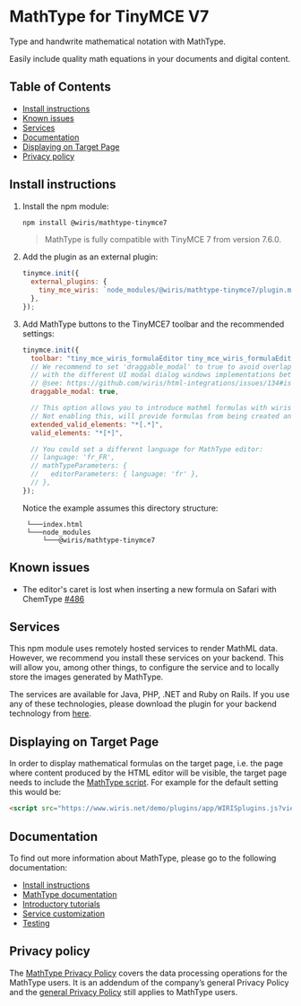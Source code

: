 # MathType for TinyMCE V7

Type and handwrite mathematical notation with MathType.

Easily include quality math equations in your documents and digital content.

## Table of Contents

- [Install instructions](#install-instructions)
- [Known issues](#known-issues)
- [Services](#services)
- [Documentation](#documentation)
- [Displaying on Target Page](#displaying-on-target-page)
- [Privacy policy](#privacy-policy)

## Install instructions

1. Install the npm module:

   ```bash
   npm install @wiris/mathtype-tinymce7
   ```

   > MathType is fully compatible with TinyMCE 7 from version 7.6.0.

2. Add the plugin as an external plugin:

   ```js
   tinymce.init({
     external_plugins: {
       tiny_mce_wiris: `node_modules/@wiris/mathtype-tinymce7/plugin.min.js`,
     },
   });
   ```

3. Add MathType buttons to the TinyMCE7 toolbar and the recommended settings:

   ```js
   tinymce.init({
     toolbar: "tiny_mce_wiris_formulaEditor tiny_mce_wiris_formulaEditorChemistry",
     // We recommend to set 'draggable_modal' to true to avoid overlapping issues
     // with the different UI modal dialog windows implementations between core and third-party plugins on TinyMCE.
     // @see: https://github.com/wiris/html-integrations/issues/134#issuecomment-905448642
     draggable_modal: true,

     // This option allows you to introduce mathml formulas with wiris plugins.
     // Not enabling this, will provide formulas from being created and rendered.
     extended_valid_elements: "*[.*]",
     valid_elements: "*[*]",

     // You could set a different language for MathType editor:
     // language: 'fr_FR',
     // mathTypeParameters: {
     //   editorParameters: { language: 'fr' },
     // },
   });
   ```

   Notice the example assumes this directory structure:

   ```
    └───index.html
    └───node_modules
        └───@wiris/mathtype-tinymce7
   ```

## Known issues

- The editor's caret is lost when inserting a new formula on Safari with ChemType [#486](https://github.com/wiris/html-integrations/issues/486)

## Services

This npm module uses remotely hosted services to render MathML data. However, we recommend you install these services on your backend. This will allow you, among other things, to configure the service and to locally store the images generated by MathType.

The services are available for Java, PHP, .NET and Ruby on Rails. If you use any of these technologies, please download the plugin for your backend technology from [here](https://store.wiris.com/en/products/downloads/mathtype/integrations#froala?utm_source=npmjs&utm_medium=referral).

## Displaying on Target Page

In order to display mathematical formulas on the target page, i.e. the page where content produced by the HTML editor will be visible, the target page needs to include the [MathType script](https://docs.wiris.com/en/mathtype/mathtype_web/integrations/mathml-mode#add_a_script_to_head). For example for the default setting this would be:

```html
<script src="https://www.wiris.net/demo/plugins/app/WIRISplugins.js?viewer=image"></script>
```

## Documentation

To find out more information about MathType, please go to the following documentation:

- [Install instructions](https://docs.wiris.com/mathtype/en/mathtype-integrations/mathtype-for-html-editors/mathtype-for-tinymce.html?utm_source=npmjs&utm_medium=referral)
- [MathType documentation](https://docs.wiris.com/en/mathtype/mathtype_web/start?utm_source=npmjs&utm_medium=referral)
- [Introductory tutorials](https://docs.wiris.com/en/mathtype/mathtype_web/intro_tutorials?utm_source=npmjs&utm_medium=referral)
- [Service customization](https://docs.wiris.com/en/mathtype/mathtype_web/integrations/config-table?utm_source=npmjs&utm_medium=referral)
- [Testing](https://docs.wiris.com/en/mathtype/mathtype_web/integrations/html/plugins-test?utm_source=npmjs&utm_medium=referral)

## Privacy policy

The [MathType Privacy Policy](https://www.wiris.com/en/mathtype-privacy-policy/?utm_source=npmjs&utm_medium=referral) covers the data processing operations for the MathType users. It is an addendum of the company’s general Privacy Policy and the [general Privacy Policy](https://www.wiris.com/en/privacy-policy?utm_source=npmjs&utm_medium=referral) still applies to MathType users.
